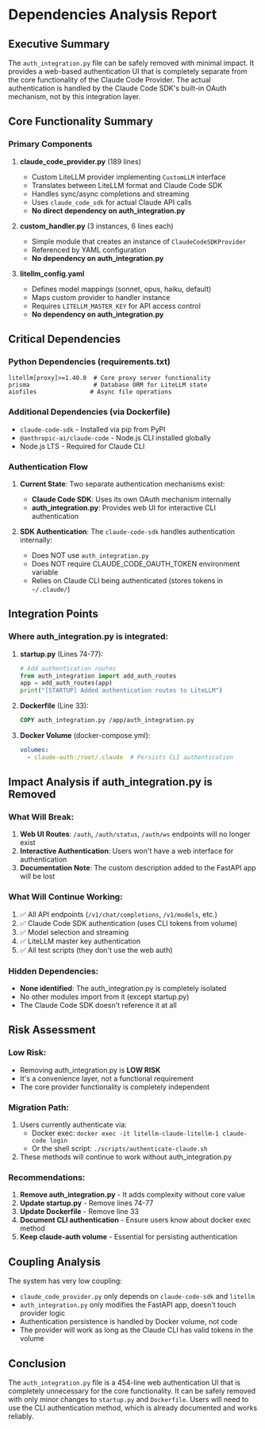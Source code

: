 # Dependencies Analysis Report

## Executive Summary

The `auth_integration.py` file can be safely removed with minimal impact. It provides a web-based authentication UI that is completely separate from the core functionality of the Claude Code Provider. The actual authentication is handled by the Claude Code SDK's built-in OAuth mechanism, not by this integration layer.

## Core Functionality Summary

### Primary Components

1. **claude_code_provider.py** (189 lines)
   - Custom LiteLLM provider implementing `CustomLLM` interface
   - Translates between LiteLLM format and Claude Code SDK
   - Handles sync/async completions and streaming
   - Uses `claude_code_sdk` for actual Claude API calls
   - **No direct dependency on auth_integration.py**

2. **custom_handler.py** (3 instances, 6 lines each)
   - Simple module that creates an instance of `ClaudeCodeSDKProvider`
   - Referenced by YAML configuration
   - **No dependency on auth_integration.py**

3. **litellm_config.yaml**
   - Defines model mappings (sonnet, opus, haiku, default)
   - Maps custom provider to handler instance
   - Requires `LITELLM_MASTER_KEY` for API access control
   - **No dependency on auth_integration.py**

## Critical Dependencies

### Python Dependencies (requirements.txt)
```
litellm[proxy]>=1.40.0  # Core proxy server functionality
prisma                  # Database ORM for LiteLLM state
aiofiles               # Async file operations
```

### Additional Dependencies (via Dockerfile)
- `claude-code-sdk` - Installed via pip from PyPI
- `@anthropic-ai/claude-code` - Node.js CLI installed globally
- Node.js LTS - Required for Claude CLI

### Authentication Flow

1. **Current State**: Two separate authentication mechanisms exist:
   - **Claude Code SDK**: Uses its own OAuth mechanism internally
   - **auth_integration.py**: Provides web UI for interactive CLI authentication

2. **SDK Authentication**: The `claude-code-sdk` handles authentication internally:
   - Does NOT use `auth_integration.py`
   - Does NOT require CLAUDE_CODE_OAUTH_TOKEN environment variable
   - Relies on Claude CLI being authenticated (stores tokens in `~/.claude/`)

## Integration Points

### Where auth_integration.py is integrated:

1. **startup.py** (Lines 74-77):
   ```python
   # Add authentication routes
   from auth_integration import add_auth_routes
   app = add_auth_routes(app)
   print("[STARTUP] Added authentication routes to LiteLLM")
   ```

2. **Dockerfile** (Line 33):
   ```dockerfile
   COPY auth_integration.py /app/auth_integration.py
   ```

3. **Docker Volume** (docker-compose.yml):
   ```yaml
   volumes:
     - claude-auth:/root/.claude  # Persists CLI authentication
   ```

## Impact Analysis if auth_integration.py is Removed

### What Will Break:
1. **Web UI Routes**: `/auth`, `/auth/status`, `/auth/ws` endpoints will no longer exist
2. **Interactive Authentication**: Users won't have a web interface for authentication
3. **Documentation Note**: The custom description added to the FastAPI app will be lost

### What Will Continue Working:
1. ✅ All API endpoints (`/v1/chat/completions`, `/v1/models`, etc.)
2. ✅ Claude Code SDK authentication (uses CLI tokens from volume)
3. ✅ Model selection and streaming
4. ✅ LiteLLM master key authentication
5. ✅ All test scripts (they don't use the web auth)

### Hidden Dependencies:
- **None identified**: The auth_integration.py is completely isolated
- No other modules import from it (except startup.py)
- The Claude Code SDK doesn't reference it at all

## Risk Assessment

### Low Risk:
- Removing auth_integration.py is **LOW RISK**
- It's a convenience layer, not a functional requirement
- The core provider functionality is completely independent

### Migration Path:
1. Users currently authenticate via:
   - Docker exec: `docker exec -it litellm-claude-litellm-1 claude-code login`
   - Or the shell script: `./scripts/authenticate-claude.sh`
2. These methods will continue to work without auth_integration.py

### Recommendations:
1. **Remove auth_integration.py** - It adds complexity without core value
2. **Update startup.py** - Remove lines 74-77
3. **Update Dockerfile** - Remove line 33
4. **Document CLI authentication** - Ensure users know about docker exec method
5. **Keep claude-auth volume** - Essential for persisting authentication

## Coupling Analysis

The system has very low coupling:
- `claude_code_provider.py` only depends on `claude-code-sdk` and `litellm`
- `auth_integration.py` only modifies the FastAPI app, doesn't touch provider logic
- Authentication persistence is handled by Docker volume, not code
- The provider will work as long as the Claude CLI has valid tokens in the volume

## Conclusion

The `auth_integration.py` file is a 454-line web authentication UI that is completely unnecessary for the core functionality. It can be safely removed with only minor changes to `startup.py` and `Dockerfile`. Users will need to use the CLI authentication method, which is already documented and works reliably.